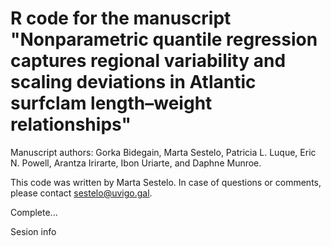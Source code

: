 # R code for the manuscript "Nonparametric quantile regression captures regional variability and scaling deviations in Atlantic surfclam length–weight relationships" 


Manuscript authors: Gorka Bidegain, Marta Sestelo, Patricia L. Luque, Eric N. Powell, Arantza Irirarte, Ibon Uriarte, and Daphne Munroe.

This code was written by Marta Sestelo. In case of questions or comments, please contact sestelo@uvigo.gal. 

Complete... 

Sesion info
